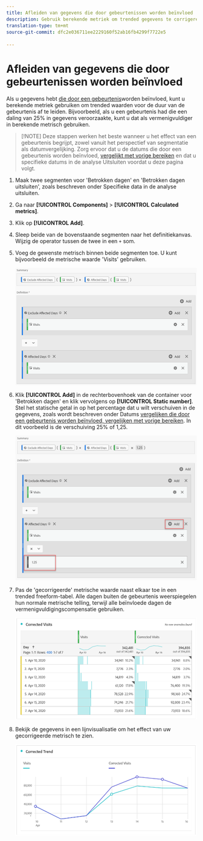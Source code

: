 ```yaml
---
title: Afleiden van gegevens die door gebeurtenissen worden beïnvloed
description: Gebruik berekende metriek om trended gegevens te corrigeren die door een gebeurtenis worden beïnvloed.
translation-type: tm+mt
source-git-commit: dfc2e036711ee2229160f52ab16fb4299f7722e5

---
```



# Afleiden van gegevens die door gebeurtenissen worden beïnvloed

Als u gegevens hebt [die door een gebeurtenis](/help/technotes/event-impacted.md)worden beïnvloed, kunt u berekende metriek gebruiken om trended waarden voor de duur van de gebeurtenis af te leiden. Bijvoorbeeld, als u een gebeurtenis had die een daling van 25% in gegevens veroorzaakte, kunt u dat als vermenigvuldiger in berekende metrisch gebruiken.

>[!NOTE] Deze stappen werken het beste wanneer u het effect van een gebeurtenis begrijpt, zowel vanuit het perspectief van segmentatie als datumvergelijking. Zorg ervoor dat u de datums die door een gebeurtenis worden beïnvloed, [vergelijkt met vorige bereiken](/help/analyze/analysis-workspace/components/calendar-date-ranges/compare-event.md) en dat u specifieke datums in de analyse [](../c-segmentation/use-cases/exclude-date-range.md) Uitsluiten voordat u deze pagina volgt.

1. Maak twee segmenten voor &#39;Betrokken dagen&#39; en &#39;Betrokken dagen uitsluiten&#39;, zoals beschreven onder Specifieke data in de analyse [](../c-segmentation/use-cases/exclude-date-range.md)uitsluiten.
2. Ga naar **[!UICONTROL Components]** > **[!UICONTROL Calculated metrics]**.
3. Klik op **[!UICONTROL Add]**.
4. Sleep beide van de bovenstaande segmenten naar het definitiekanvas. Wijzig de operator tussen de twee in een `+` som.
5. Voeg de gewenste metrisch binnen beide segmenten toe. U kunt bijvoorbeeld de metrische waarde &#39;Visits&#39; gebruiken.

   ![Segment builder](assets/event_segment_builder.png)

6. Klik **[!UICONTROL Add]** in de rechterbovenhoek van de container voor &#39;Betrokken dagen&#39; en klik vervolgens op **[!UICONTROL Static number]**. Stel het statische getal in op het percentage dat u wilt verschuiven in de gegevens, zoals wordt beschreven onder Datums [vergelijken die door een gebeurtenis worden beïnvloed, vergelijken met vorige bereiken](/help/analyze/analysis-workspace/components/calendar-date-ranges/compare-event.md). In dit voorbeeld is de verschuiving 25% of 1,25.

   ![Statisch getal](assets/event_static_number.png)

7. Pas de &#39;gecorrigeerde&#39; metrische waarde naast elkaar toe in een trended freeform-tabel. Alle dagen buiten de gebeurtenis weerspiegelen hun normale metrische telling, terwijl alle beïnvloede dagen de vermenigvuldigingscompensatie gebruiken.

   ![Gecorrigeerde metrisch](assets/event_corrected.png)

8. Bekijk de gegevens in een lijnvisualisatie om het effect van uw gecorrigeerde metrisch te zien.

   ![Gecorrigeerde regel](assets/event_line.png)
